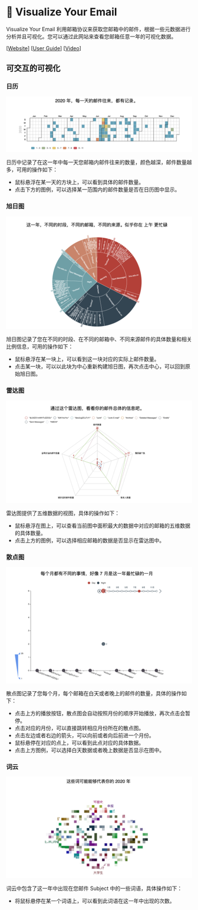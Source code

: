 # 📧 Visualize Your Email

Visualize Your Email 利用邮箱协议来获取您邮箱中的邮件，根据一些元数据进行分析并且可视化。您可以通过此网站来查看您邮箱任意一年的可视化数据。

[[Website](http://v.api.ifffff.cn/)] [[User Guide](https://cynricfeng.github.io/Visualize-Your-Email/)] [[Video](https://www.bilibili.com/video/BV1Hr4y1T7Q2)]

## 可交互的可视化

### 日历

![](./docs/assert/calendar.png)

日历中记录了在这一年中每一天您邮箱内邮件往来的数量，颜色越深，邮件数量越多，可用的操作如下：

- 鼠标悬浮在某一天的方块上，可以看到具体的邮件数量。
- 点击下方的图例，可以选择某一范围内的邮件数量是否在日历图中显示。

### 旭日图

![](./docs/assert/sunrise.png)

旭日图记录了您在不同的时段、在不同的邮箱中、不同来源邮件的具体数量和相关比例信息，可用的操作如下：

- 鼠标悬浮在某一块上，可以看到这一块对应的实际上邮件数量。
- 点击某一块，可以以此块为中心重新构建旭日图，再次点击中心，可以回到原始旭日图。

### 雷达图

![](./docs/assert/radar.png)

雷达图提供了五维数据的视图，具体的操作如下：

- 鼠标悬浮在图上，可以查看当前图中面积最大的数据中对应的邮箱的五维数据的具体数量。
- 点击上方的图例，可以选择相应邮箱的数据是否显示在雷达图中。

### 散点图

![](./docs/assert/scater.png)

散点图记录了您每个月，每个邮箱在白天或者晚上的邮件的数量，具体的操作如下：

- 点击上方的播放按钮，散点图会自动按照月份的顺序开始播放，再次点击会暂停。
- 点击对应的月份，可以直接跳转相应月份所在的散点图。
- 点击左边或者右边的箭头，可以向前或者向后前进一个月份。
- 鼠标悬停在对应的点上，可以看到此点对应的具体数据。
- 点击上方图例，可以选择白天数据或者晚上数据是否显示在图中。

### 词云

![](./docs/assert/wordcloud.png)

词云中包含了这一年中出现在您邮件 Subject 中的一些词语，具体操作如下：

- 将鼠标悬停在某一个词语上，可以看到此词语在这一年中出现的次数。